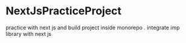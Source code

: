 # NextJsPracticeProject
practice with next js and build project inside monorepo . integrate imp library with next js  
